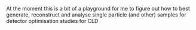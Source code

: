At the moment this is a bit of a playground for me to figure out how to best generate, reconstruct and analyse single particle (and other) samples for detector optimisation studies for CLD
